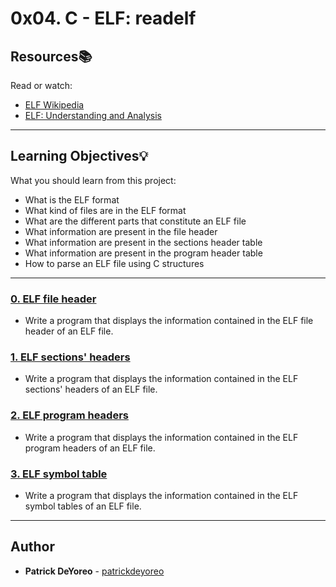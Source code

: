 # 0x04. C - ELF: readelf

## Resources:books:

Read or watch:

* [ELF Wikipedia](https://intranet.hbtn.io/rltoken/qEbJQRTGoUJqK-5zT8T8bA)
* [ELF: Understanding and Analysis](https://intranet.hbtn.io/rltoken/TXja0y_3FNbLRvjHAGbekA)

---

## Learning Objectives:bulb:

What you should learn from this project:

* What is the ELF format
* What kind of files are in the ELF format
* What are the different parts that constitute an ELF file
* What information are present in the file header
* What information are present in the sections header table
* What information are present in the program header table
* How to parse an ELF file using C structures

---

### [0. ELF file header](./Makefile)

* Write a program that displays the information contained in the ELF file header of an ELF file.

### [1. ELF sections' headers](./Makefile)

* Write a program that displays the information contained in the ELF sections' headers of an ELF file.

### [2. ELF program headers](./Makefile)

* Write a program that displays the information contained in the ELF program headers of an ELF file.

### [3. ELF symbol table](./Makefile)

* Write a program that displays the information contained in the ELF symbol tables of an ELF file.

---

## Author

* **Patrick DeYoreo** - [patrickdeyoreo](github.com/patrickdeyoreo)
